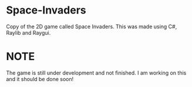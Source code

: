 # Space-Invaders
Copy of the 2D game called Space Invaders. This was made using C#, Raylib and Raygui. 

# NOTE 
The game is still under development and not finished. I am working on this and it should be done soon!
